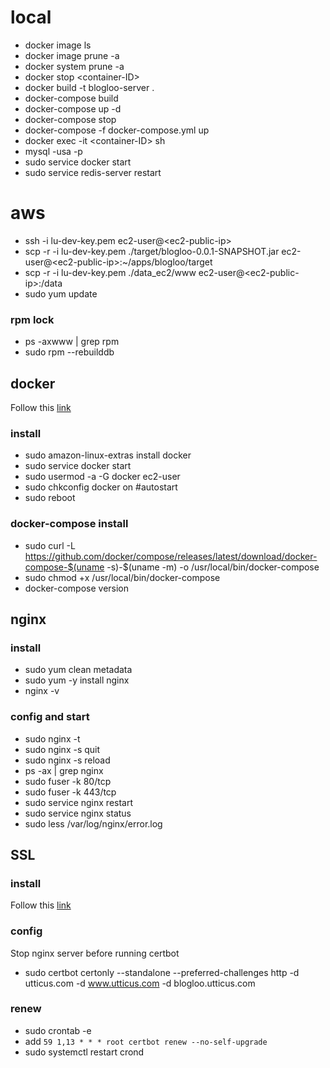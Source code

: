 # local
- docker image ls
- docker image prune -a
- docker system prune -a
- docker stop \<container-ID\>
- docker build -t blogloo-server .
- docker-compose build
- docker-compose up -d
- docker-compose stop
- docker-compose -f docker-compose.yml up
- docker exec -it \<container-ID\> sh
- mysql -usa -p
- sudo service docker start
- sudo service redis-server restart

# aws
- ssh -i lu-dev-key.pem ec2-user@\<ec2-public-ip\>
- scp -r -i lu-dev-key.pem ./target/blogloo-0.0.1-SNAPSHOT.jar ec2-user@\<ec2-public-ip\>:~/apps/blogloo/target
- scp -r -i lu-dev-key.pem ./data_ec2/www ec2-user@\<ec2-public-ip\>:/data
- sudo yum update
### rpm lock
- ps -axwww | grep rpm
- sudo rpm --rebuilddb
## docker
Follow this [link](https://gist.github.com/npearce/6f3c7826c7499587f00957fee62f8ee9)
### install
- sudo amazon-linux-extras install docker
- sudo service docker start
- sudo usermod -a -G docker ec2-user
- sudo chkconfig docker on #autostart
- sudo reboot
### docker-compose install
- sudo curl -L https://github.com/docker/compose/releases/latest/download/docker-compose-$(uname -s)-$(uname -m) -o /usr/local/bin/docker-compose
- sudo chmod +x /usr/local/bin/docker-compose
- docker-compose version
## nginx
### install
- sudo yum clean metadata
- sudo yum -y install nginx
- nginx -v
### config and start
- sudo nginx -t
- sudo nginx -s quit
- sudo nginx -s reload
- ps -ax | grep nginx
- sudo fuser -k 80/tcp
- sudo fuser -k 443/tcp
- sudo service nginx restart
- sudo service nginx status
- sudo less /var/log/nginx/error.log
## SSL
### install
Follow this [link](https://docs.aws.amazon.com/AWSEC2/latest/UserGuide/SSL-on-amazon-linux-2.html#letsencrypt)
### config
Stop nginx server before running certbot
- sudo certbot certonly --standalone --preferred-challenges http -d utticus.com -d www.utticus.com -d blogloo.utticus.com
### renew
- sudo crontab -e
- add `59 1,13 * * * root certbot renew --no-self-upgrade`
- sudo systemctl restart crond
